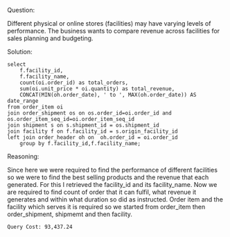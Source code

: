 Question:

 Different physical or online stores (facilities) may have varying levels of performance. The business wants to compare revenue across facilities for sales planning and budgeting.

Solution:
```
select
	f.facility_id,
	f.facility_name,
	count(oi.order_id) as total_orders,
	sum(oi.unit_price * oi.quantity) as total_revenue,
	CONCAT(MIN(oh.order_date), ' to ', MAX(oh.order_date)) AS date_range
from order_item oi
join order_shipment os on os.order_id=oi.order_id and os.order_item_seq_id=oi.order_item_seq_id
join shipment s on s.shipment_id = os.shipment_id
join facility f on f.facility_id = s.origin_facility_id
left join order_header oh on  oh.order_id = oi.order_id 
	group by f.facility_id,f.facility_name;
```
Reasoning:

Since here we were required to find the performance of different facilities so we were to find the best selling products and the revenue that each generated. For this I retrieved the facility_id and its facility_name. Now we are required to find count of order that it can fulfil, what revenue it generates and within what duration so did as instructed.
Order item and the facility which serves it is required so we started from order_item then order_shipment, shipmemt and then facility.

```
Query Cost: 93,437.24
```
